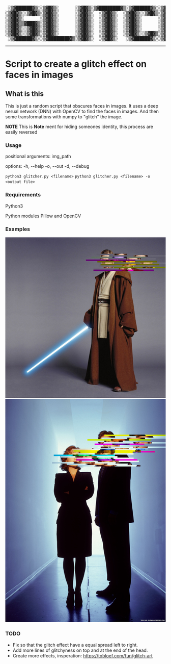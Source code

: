 

<pre>
 ░▒▓██████▓▒░░▒▓█▓▒░      ░▒▓█▓▒░▒▓████████▓▒░▒▓██████▓▒░░▒▓█▓▒░░▒▓█▓▒░▒▓████████▓▒░▒▓███████▓▒░
░▒▓█▓▒░░▒▓█▓▒░▒▓█▓▒░      ░▒▓█▓▒░  ░▒▓█▓▒░  ░▒▓█▓▒░░▒▓█▓▒░▒▓█▓▒░░▒▓█▓▒░▒▓█▓▒░      ░▒▓█▓▒░░▒▓█▓▒░
░▒▓█▓▒░      ░▒▓█▓▒░      ░▒▓█▓▒░  ░▒▓█▓▒░  ░▒▓█▓▒░      ░▒▓█▓▒░░▒▓█▓▒░▒▓█▓▒░      ░▒▓█▓▒░░▒▓█▓▒░
░▒▓█▓▒▒▓███▓▒░▒▓█▓▒░      ░▒▓█▓▒░  ░▒▓█▓▒░  ░▒▓█▓▒░      ░▒▓████████▓▒░▒▓██████▓▒░ ░▒▓███████▓▒░
░▒▓█▓▒░░▒▓█▓▒░▒▓█▓▒░      ░▒▓█▓▒░  ░▒▓█▓▒░  ░▒▓█▓▒░      ░▒▓█▓▒░░▒▓█▓▒░▒▓█▓▒░      ░▒▓█▓▒░░▒▓█▓▒░
░▒▓█▓▒░░▒▓█▓▒░▒▓█▓▒░      ░▒▓█▓▒░  ░▒▓█▓▒░  ░▒▓█▓▒░░▒▓█▓▒░▒▓█▓▒░░▒▓█▓▒░▒▓█▓▒░      ░▒▓█▓▒░░▒▓█▓▒░
 ░▒▓██████▓▒░░▒▓████████▓▒░▒▓█▓▒░  ░▒▓█▓▒░   ░▒▓██████▓▒░░▒▓█▓▒░░▒▓█▓▒░▒▓████████▓▒░▒▓█▓▒░░▒▓█▓▒░
</pre>

 ----

 # Script to create a glitch effect on faces in images

 ## What is this

 This is just a random script that obscures faces in images.
 It uses a deep nerual network (DNN) with OpenCV to find the faces in images.
 And then some transformations with numpy to "glitch" the image.

 **NOTE** This is **Note** ment for hiding someones identity, this process are easily reversed

 ### Usage

positional arguments:
  img_path

options:
  -h, --help
  -o, --out
  -d, --debug


`python3 glitcher.py <filename>`
`python3 glitcher.py <filename> -o <output file>`

### Requirements

Python3

Python modules Pillow and OpenCV

### Examples

 ![obi](readme_imgs/obi_result.jpg)
 ![scully and mulder](readme_imgs/scully_mulder_result.jpg)


### TODO

 - Fix so that the glitch effect have a equal spread left to right.
 - Add more lines of glitchyness on top and at the end of the head.
 - Create more effects, insperation: https://tobloef.com/fun/glitch-art
